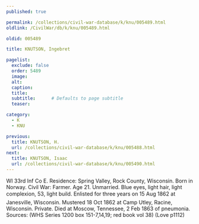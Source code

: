 ```yaml
---
published: true

permalink: /collections/civil-war-database/k/knu/005489.html
oldlink: /CivilWar/db/k/knu/005489.html

oldid: 005489

title: KNUTSON, Ingebret

pagelist:
  exclude: false
  order: 5489
  image: 
  alt:
  caption:
  title:
  subtitle:      # Defaults to page subtitle
  teaser:

category: 
  - K 
  - KNU

previous:
  title: KNUTSON, H.
  url: /collections/civil-war-database/k/knu/005488.html  
next:
  title: KNUTSON, Isaac
  url: /collections/civil-war-database/k/knu/005490.html   
---
```

WI 33rd Inf Co E. Residence: Spring Valley, Rock County, Wisconsin. Born in Norway. Civil War: Farmer. Age 21. Unmarried. Blue eyes, light hair, light complexion, 5&#146;3&#148;, light build. Enlisted for three years on 15 Aug 1862 at Janesville, Wisconsin. Mustered 18 Oct 1862 at Camp Utley, Racine, Wisconsin. Private. Died at Moscow, Tennessee, 2 Feb 1863 of pneumonia. Sources: (WHS Series 1200 box 151-7,14,19; red book vol 38) (Love p1112)